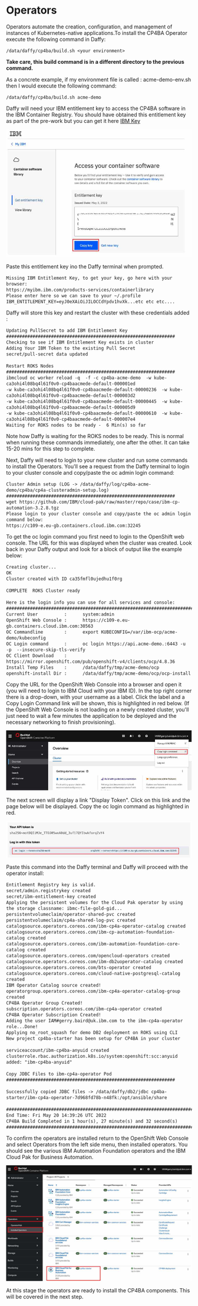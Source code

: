 # Operators

Operators automate the creation, configuration, and management of instances of Kubernetes-native applications.To install 
the CP4BA Operator execute the following command in Daffy:

```commandline
/data/daffy/cp4ba/build.sh <your environment>
```

**Take care, this build command is in a different directory to the previous command.**

As a concrete example, if my environment file is called : acme-demo-env.sh then I would execute the following command:
```
/data/daffy/cp4ba/build.sh acme-demo
```
Daffy will need your IBM entitlement key to access the CP4BA software in the IBM Container Registry. You should have 
obtained this entitlement key as part of the pre-work but you can get it here [IBM Key](https://myibm.ibm.com/products-services/containerlibrary)

 ![ibm key](./images/IBMKey.jpg)

Paste this entitlement key ino the Daffy terminal when prompted.
```commandline
Missing IBM Entitlement Key, to get your key, go here with your browser:
https://myibm.ibm.com/products-services/containerlibrary
Please enter here so we can save to your ~/.profile
IBM_ENTITLEMENT_KEY=eyJ0eXAiOiJILOCCdYpdv1hvXk...etc etc etc....
```
Daffy will store this key and restart the cluster with these credentials added :
```commandline
Updating PullSecret to add IBM Entitlement Key
################################################################
Checking to see if IBM Entitlement Key exists in cluster
Adding Your IBM Token to the existing Pull Secret
secret/pull-secret data updated

Restart ROKS Nodes
################################################################
ibmcloud oc worker reload -q  -f -c cp4ba-acme-demo  -w kube-ca3ohi4l08bq4l61f0v0-cp4baacmede-default-000001ed  
-w kube-ca3ohi4l08bq4l61f0v0-cp4baacmede-default-00000236  -w kube-ca3ohi4l08bq4l61f0v0-cp4baacmede-default-000003d2  
-w kube-ca3ohi4l08bq4l61f0v0-cp4baacmede-default-00000445  -w kube-ca3ohi4l08bq4l61f0v0-cp4baacmede-default-000005d9  
-w kube-ca3ohi4l08bq4l61f0v0-cp4baacmede-default-00000610  -w kube-ca3ohi4l08bq4l61f0v0-cp4baacmede-default-000007e4 
Waiting for ROKS nodes to be ready -  6 Min(s) so far                                                            
```
Note how Daffy is waiting for the ROKS nodes to be ready. This is normal when running these commands immediately, one 
after the other. It can take 15-20 mins for this step to complete.

Next, Daffy will need to login to your new cluster and run some commands to install the Operators. You'll see a request
from the Daffy terminal to login to your cluster console and copy/paste the oc admin login command:

```commandline
Cluster Admin setup (LOG -> /data/daffy/log/cp4ba-acme-demo/cp4ba/cp4a-clusteradmin-setup.log)
################################################################
wget https://github.com/IBM/cloud-pak/raw/master/repo/case/ibm-cp-automation-3.2.8.tgz
Please login to your cluster console and copy/paste the oc admin login command below:
https://c109-e.eu-gb.containers.cloud.ibm.com:32245
```

To get the oc login command you first need to login to the OpenShift web console. The URL for this was displayed when
the cluster was created. Look back in your Daffy output and look for a block of output like the example below: 
```commandline
Creating cluster...
OK
Cluster created with ID ca35fmfl0ujedhu1f0rg
                                                                                                                 
COMPLETE  ROKS Cluster ready

Here is the login info you can use for all services and console:   
##########################################################################################################
Current User          :      system:admin
OpenShift Web Console :      https://c109-e.eu-gb.containers.cloud.ibm.com:30563
OC Commandline        :      export KUBECONFIG=/var/ibm-ocp/acme-demo/kubeconfig
OC Login command      :      oc login https://api.acme-demo.:6443 -u  -p  --insecure-skip-tls-verify
OC Client Download    :      https://mirror.openshift.com/pub/openshift-v4/clients/ocp/4.8.36
Install Temp Files    :      /data/daffy/tmp/acme-demo/ocp
openshift-install Dir :      /data/daffy/tmp/acme-demo/ocp/ocp-install
```
Copy the URL for the OpenShift Web Console into a browser and open it (you will need to login to IBM Cloud with your
IBM ID). In the top right corner there is a drop-down, with 
your username as a label. Click the label and a Copy Login Command link will be shown, this is highlighted in red below.
(If the OpenShift Web Console is not loading on a newly created cluster, you'll just need to wait a few minutes the 
application to be deployed and the necessary networking to finish provisioning).

![oc console](./images/oc_login1.jpg)

The next screen will display a link "Display Token". Click on this link and the page below will be displayed. Copy the 
oc login command as highlighted in red.

![oc console](./images/oc_login2.jpg)

Paste this command into the Daffy terminal and Daffy will proceed with the operator install:

```commandline
Entitlement Registry key is valid.
secret/admin.registrykey created
secret/ibm-entitlement-key created
Applying the persistent volumes for the Cloud Pak operator by using the storage classname: ibmc-file-gold-gid...
persistentvolumeclaim/operator-shared-pvc created
persistentvolumeclaim/cp4a-shared-log-pvc created
catalogsource.operators.coreos.com/ibm-cp4a-operator-catalog created
catalogsource.operators.coreos.com/ibm-cp-automation-foundation-catalog created
catalogsource.operators.coreos.com/ibm-automation-foundation-core-catalog created
catalogsource.operators.coreos.com/opencloud-operators created
catalogsource.operators.coreos.com/ibm-db2uoperator-catalog created
catalogsource.operators.coreos.com/bts-operator created
catalogsource.operators.coreos.com/cloud-native-postgresql-catalog created
IBM Operator Catalog source created!
operatorgroup.operators.coreos.com/ibm-cp4a-operator-catalog-group created
CP4BA Operator Group Created!
subscription.operators.coreos.com/ibm-cp4a-operator created
CP4BA Operator Subscription Created!
Adding the user IAM#gerry.baird@uk.ibm.com to the ibm-cp4a-operator role...Done!
Applying no_root_squash for demo DB2 deployment on ROKS using CLI
New project cp4ba-starter has been setup for CP4BA in your cluster

serviceaccount/ibm-cp4ba-anyuid created
clusterrole.rbac.authorization.k8s.io/system:openshift:scc:anyuid added: "ibm-cp4ba-anyuid"

Copy JDBC Files to ibm-cp4a-operator Pod
################################################################
                                                                                                                 
Successfully copied JDBC files -> /data/daffy/db2/jdbc cp4ba-starter/ibm-cp4a-operator-7d968fd78b-n48fk:/opt/ansible/share

##########################################################################################################
End Time: Fri May 20 14:39:26 UTC 2022
CP4BA Build Completed in 1 hour(s), 27 minute(s) and 32 second(s)
##########################################################################################################
```

To confirm the operators are installed return to the OpenShift Web Console and select Operators from the left side menu,
then installed operators. You should see the various IBM Automation Foundation operators and the IBM Cloud Pak for 
Business Automation.

![operators installed](./images/Operator.jpg)

At this stage the operators are ready to install the CP4BA components. This will be covered in the next step.